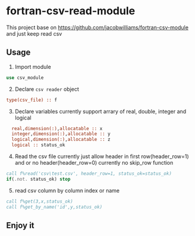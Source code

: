 # fortran-csv-read-module
This project base on https://github.com/jacobwilliams/fortran-csv-module and just keep read csv 

## Usage
1. Import module
```fortran
use csv_module
```
2. Declare `csv reader` object
```fortran
type(csv_file) :: f
```
3. Declare variables
currently support arrary of real, double, integer and logical
```fortran
  real,dimension(:),allocatable :: x
  integer,dimension(:),allocatable :: y
  logical,dimension(:),allocatable :: z
  logical :: status_ok
```
4. Read the csv file
currently just allow header in first row(header_row=1) and or no header(header_row=0)
currently no skip_row function
```fortran
call f%read('csv\test.csv', header_row=1, status_ok=status_ok)
if(.not. status_ok) stop 
```
5. read csv column by column index or name
```fortran
call f%get(3,x,status_ok)
call f%get_by_name('id',y,status_ok)
```

## Enjoy it
